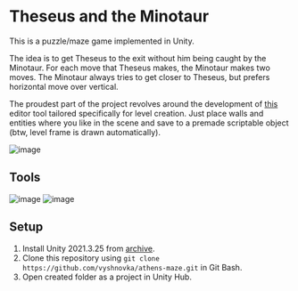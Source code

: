 # Theseus and the Minotaur

This is a puzzle/maze game implemented in Unity.

The idea is to get Theseus to the exit without him being caught by the Minotaur. For each move that Theseus makes, the Minotaur makes two moves. The Minotaur always tries to get closer to Theseus, but prefers horizontal move over vertical.

The proudest part of the project revolves around the development of [this](https://github.com/vyshnovka/athens-maze/blob/main/Assets/Editor/LevelBuilder.cs) editor tool tailored specifically for level creation. Just place walls and entities where you like in the scene and save to a premade scriptable object (btw, level frame is drawn automatically).

![image](https://github.com/vyshnovka/athens-maze/assets/70700078/287f30c5-e4a1-42a5-bdf9-fb4da0fe9d2d)

## Tools

![image](https://img.shields.io/badge/Unity-100000?style=for-the-badge&logo=unity&logoColor=white) 
![image](https://img.shields.io/badge/C%23-239120?style=for-the-badge&logo=c%23&logoColor=white) 

## Setup

1. Install Unity 2021.3.25 from [archive](https://unity3d.com/get-unity/download/archive).    
2. Clone this repository using `git clone https://github.com/vyshnovka/athens-maze.git` in Git Bash.    
4. Open created folder as a project in Unity Hub.    
